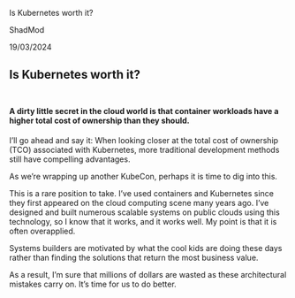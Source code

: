 Is Kubernetes worth it?

ShadMod

19/03/2024

## Is Kubernetes worth it?<br><br>

#### A dirty little secret in the cloud world is that container workloads have a higher total cost of ownership than they should.

I’ll go ahead and say it: When looking closer at the total cost of ownership (TCO) associated with Kubernetes, more
traditional development methods still have compelling advantages.

As we’re wrapping up another KubeCon, perhaps it is time to dig into this.

This is a rare position to take. I’ve used containers and Kubernetes since they first appeared on the cloud computing
scene many years ago. I’ve designed and built numerous scalable systems on public clouds using this technology, so I
know that it works, and it works well. My point is that it is often overapplied.

Systems builders are motivated by what the cool kids are doing these days rather than finding the solutions that return
the most business value.

As a result, I’m sure that millions of dollars are wasted as these architectural mistakes carry on. It’s time for us to
do better.